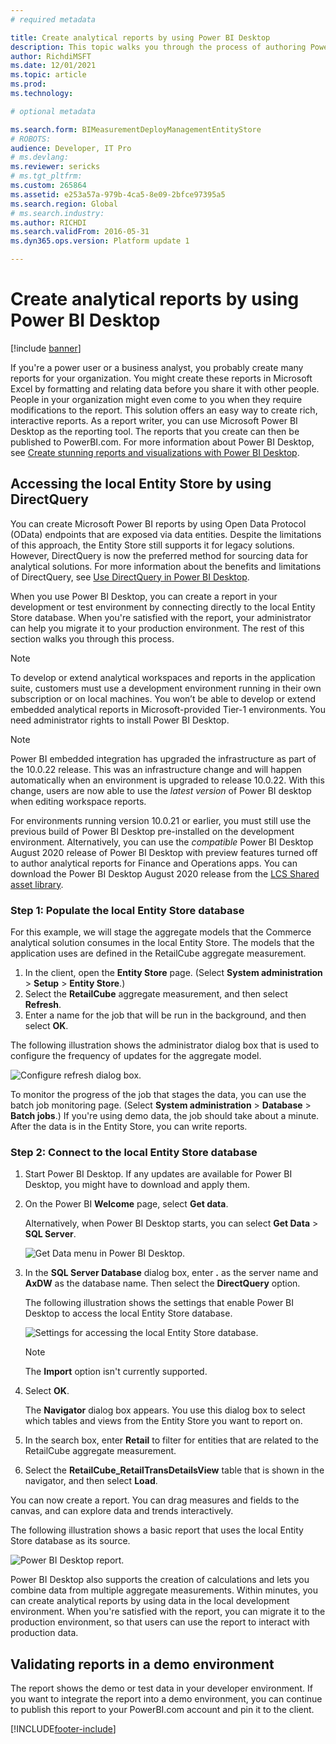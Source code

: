 ```yaml
---
# required metadata

title: Create analytical reports by using Power BI Desktop
description: This topic walks you through the process of authoring Power BI reports by using the local Entity Store database. 
author: RichdiMSFT
ms.date: 12/01/2021
ms.topic: article
ms.prod: 
ms.technology: 

# optional metadata

ms.search.form: BIMeasurementDeployManagementEntityStore
# ROBOTS: 
audience: Developer, IT Pro
# ms.devlang: 
ms.reviewer: sericks
# ms.tgt_pltfrm: 
ms.custom: 265864
ms.assetid: e253a57a-979b-4ca5-8e09-2bfce97395a5
ms.search.region: Global
# ms.search.industry: 
ms.author: RICHDI
ms.search.validFrom: 2016-05-31
ms.dyn365.ops.version: Platform update 1

---
```


# Create analytical reports by using Power BI Desktop

[!include [banner](../includes/banner.md)]

If you're a power user or a business analyst, you probably create many reports for your organization. You might create these reports in Microsoft Excel by formatting and relating data before you share it with other people. People in your organization might even come to you when they require modifications to the report. This solution offers an easy way to create rich, interactive reports. As a report writer, you can use Microsoft Power BI Desktop as the reporting tool. The reports that you create can then be published to PowerBI.com. For more information about Power BI Desktop, see [Create stunning reports and visualizations with Power BI Desktop](https://powerbi.microsoft.com/desktop).

## Accessing the local Entity Store by using DirectQuery
You can create Microsoft Power BI reports by using Open Data Protocol (OData) endpoints that are exposed via data entities. Despite the limitations of this approach, the Entity Store still supports it for legacy solutions. However, DirectQuery is now the preferred method for sourcing data for analytical solutions. For more information about the benefits and limitations of DirectQuery, see [Use DirectQuery in Power BI Desktop](https://powerbi.microsoft.com/documentation/powerbi-desktop-use-directquery/).

When you use Power BI Desktop, you can create a report in your development or test environment by connecting directly to the local Entity Store database. When you're satisfied with the report, your administrator can help you migrate it to your production environment. The rest of this section walks you through this process.

> [!NOTE]
> To develop or extend analytical workspaces and reports in the application suite, customers must use a development environment running in their own subscription or on local machines. You won’t be able to develop or extend embedded analytical reports in Microsoft-provided Tier-1 environments. You need administrator rights to install Power BI Desktop.

> [!NOTE]
> Power BI embedded integration has upgraded the infrastructure as part of the 10.0.22 release. This was an infrastructure change and will happen automatically when an environment is upgraded to release 10.0.22. With this change, users are now able to use the *latest version* of Power BI desktop when editing workspace reports.

For environments running version 10.0.21 or earlier, you must still use the previous build of Power BI Desktop pre-installed on the development environment. Alternatively, you can use the *compatible* Power BI Desktop August 2020 release of Power BI Desktop with preview features turned off to author analytical reports for Finance and Operations apps. You can download the Power BI Desktop August 2020 release from the [LCS Shared asset library](https://lcs.dynamics.com/V2/SharedAssetLibrary).

### Step 1: Populate the local Entity Store database
For this example, we will stage the aggregate models that the Commerce analytical solution consumes in the local Entity Store. The models that the application uses are defined in the RetailCube aggregate measurement. 

1. In the client, open the **Entity Store** page. (Select **System administration** \> **Setup** \> **Entity Store**.) 
2. Select the **RetailCube** aggregate measurement, and then select **Refresh**. 
3. Enter a name for the job that will be run in the background, and then select **OK**.

The following illustration shows the administrator dialog box that is used to configure the frequency of updates for the aggregate model.

![Configure refresh dialog box.](media/Configure-refresh.png)

To monitor the progress of the job that stages the data, you can use the batch job monitoring page. (Select **System administration** \> **Database** \> **Batch jobs**.) If you're using demo data, the job should take about a minute. After the data is in the Entity Store, you can write reports. 

### Step 2: Connect to the local Entity Store database
1. Start Power BI Desktop. If any updates are available for Power BI Desktop, you might have to download and apply them. 
2. On the Power BI **Welcome** page, select **Get data**. 

    Alternatively, when Power BI Desktop starts, you can select **Get Data** \> **SQL Server**. 

    ![Get Data menu in Power BI Desktop.](media/Power-BI-Desktop-Get-Data.png)

3. In the **SQL Server Database** dialog box, enter **.** as the server name and **AxDW** as the database name. Then select the **DirectQuery** option. 

    The following illustration shows the settings that enable Power BI Desktop to access the local Entity Store database.

    ![Settings for accessing the local Entity Store database.](media/Connect-to-SQL-Database.png)

    > [!NOTE]
    > The **Import** option isn't currently supported.

4. Select **OK**. 

    The **Navigator** dialog box appears. You use this dialog box to select which tables and views from the Entity Store you want to report on. 

5. In the search box, enter **Retail** to filter for entities that are related to the RetailCube aggregate measurement.
6. Select the **RetailCube\_RetailTransDetailsView** table that is shown in the navigator, and then select **Load**. 

You can now create a report. You can drag measures and fields to the canvas, and can explore data and trends interactively.

The following illustration shows a basic report that uses the local Entity Store database as its source.

![Power BI Desktop report.](media/Power-BI-Desktop-Report.png)

Power BI Desktop also supports the creation of calculations and lets you combine data from multiple aggregate measurements. Within minutes, you can create analytical reports by using data in the local development environment. When you're satisfied with the report, you can migrate it to the production environment, so that users can use the report to interact with production data.

## Validating reports in a demo environment

The report shows the demo or test data in your developer environment. If you want to integrate the report into a demo environment, you can continue to publish this report to your PowerBI.com account and pin it to the client. 


[!INCLUDE[footer-include](../../../includes/footer-banner.md)]
